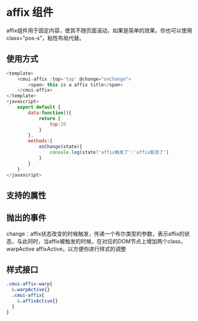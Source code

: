 # affix 组件
affix组件用于固定内容，使其不随页面滚动，如果是简单的效果，你也可以使用class="pos-s"，粘性布局代替。
## 使用方式
```javascript
<template>
    <cmui-affix :top='top' @change="onChange">
        <span> this is a affix title</span>
    </cmui-affix>
</template>
<javascript>
    export default {
        data:function(){
            return {
                top:20
            }
        },
        methods:{
            onChange(state){
                console.log(state?'affix触发了':'affix取消了')
            }
        }
    }
</javascript>
```
## 支持的属性

<Propsintro path="affix/main.vue"></Propsintro>

## 抛出的事件
change：affix状态改变的时候触发，传递一个布尔类型的参数，表示affix的状态，与此同时，当affix被触发的时候，在对应的DOM节点上增加两个class，warpActive
affixActive，以方便你进行样式的调整

## 样式接口
```scss
.cmui-affix-warp{
  &.warpActive{}
  .cmui-affix{
    &.affixActive{}
  }
}
```
